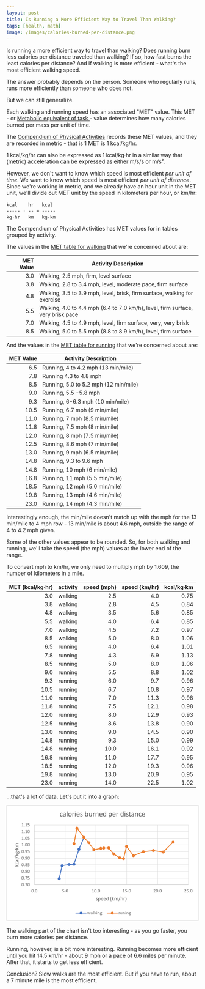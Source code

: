 ```yaml
---
layout: post
title: Is Running a More Efficient Way to Travel Than Walking?
tags: [health, math]
image: /images/calories-burned-per-distance.png
---
```


Is running a more efficient way to travel than walking? Does running burn less calories per distance traveled than walking? If so, how fast burns the least calories per distance? And if walking is more efficient - what's the most efficient walking speed.

The answer probably depends on the person. Someone who regularly runs, runs more efficiently than someone who does not.

But we can still generalize.

Each walking and running speed has an associated "MET" value. This MET - or [Metabolic equivalent of task
](https://en.wikipedia.org/wiki/Metabolic_equivalent_of_task) - value determines how many calories burned per mass per unit of time.

The [Compendium of Physical Activities](https://pacompendium.com/) records these MET values, and they are recorded in metric - that is 1 MET is 1 kcal/kg/hr.

1 kcal/kg/hr can also be expressed as 1 kcal/kg·hr in a similar way that (metric) acceleration can be expressed as either m/s/s or m/s².

However, we don't want to know which speed is most efficient *per unit of time*. We want to know which speed is most efficient *per unit of distance*. Since we're working in metric, and we already have an hour unit in the MET unit, we'll divide out MET unit by the speed in kilometers per hour, or km/hr:

    kcal    hr   kcal
    ----- · -- = -----
    kg·hr   km   kg·km

The Compendium of Physical Activities has MET values for in tables grouped by activity.

The values in the [MET table for walking](https://pacompendium.com/walking/) that we're concerned about are:

| MET Value | Activity Description                                                            |
| --------: | ------------------------------------------------------------------------------- |
| 3.0       | Walking, 2.5 mph, firm, level surface                                           |
| 3.8       | Walking, 2.8 to 3.4 mph, level, moderate pace, firm surface                     |
| 4.8       | Walking, 3.5 to 3.9 mph, level, brisk, firm surface, walking for exercise       |
| 5.5       | Walking, 4.0 to 4.4 mph (6.4 to 7.0 km/h), level, firm surface, very brisk pace |
| 7.0       | Walking, 4.5 to 4.9 mph, level, firm surface, very, very brisk                  |
| 8.5       | Walking, 5.0 to 5.5 mph (8.8 to 8.9 km/h), level, firm surface                  |

And the values in the [MET table for running](https://pacompendium.com/running/) that we're concerned about are:

| MET Value | Activity Description                  |
| --------: | ------------------------------------- |
| 6.5       | Running, 4 to 4.2 mph (13 min/mile)   |
| 7.8       | Running 4.3 to 4.8 mph                |
| 8.5       | Running, 5.0 to 5.2 mph (12 min/mile) |
| 9.0       | Running, 5.5 -5.8 mph                 |
| 9.3       | Running, 6-6.3 mph (10 min/mile)      |
| 10.5      | Running, 6.7 mph (9 min/mile)         |
| 11.0      | Running, 7 mph (8.5 min/mile)         |
| 11.8      | Running, 7.5 mph (8 min/mile)         |
| 12.0      | Running, 8 mph (7.5 min/mile)         |
| 12.5      | Running, 8.6 mph (7 min/mile)         |
| 13.0      | Running, 9 mph (6.5 min/mile)         |
| 14.8      | Running, 9.3 to 9.6 mph               |
| 14.8      | Running, 10 mph (6 min/mile)          |
| 16.8      | Running, 11 mph (5.5 min/mile)        |
| 18.5      | Running, 12 mph (5.0 min/mile)        |
| 19.8      | Running, 13 mph (4.6 min/mile)        |
| 23.0      | Running, 14 mph (4.3 min/mile)        |

Interestingly enough, the min/mile doesn't match up with the mph for the 13 min/mile to 4 mph row - 13 min/mile is about 4.6 mph, outside the range of 4 to 4.2 mph given.

Some of the other values appear to be rounded. So, for both walking and running, we'll take the speed (the mph) values at the lower end of the range.

To convert mph to km/hr, we only need to multiply mph by 1.609, the number of kilometers in a mile.

| MET (kcal/kg·hr) | activity | speed (mph) | speed (km/hr) | kcal/kg·km |
| ---------------: | :------: | ----------: | ------------: | ---------: |
| 3.0              | walking  | 2.5         | 4.0           | 0.75       |
| 3.8              | walking  | 2.8         | 4.5           | 0.84       |
| 4.8              | walking  | 3.5         | 5.6           | 0.85       |
| 5.5              | walking  | 4.0         | 6.4           | 0.85       |
| 7.0              | walking  | 4.5         | 7.2           | 0.97       |
| 8.5              | walking  | 5.0         | 8.0           | 1.06       |
| 6.5              | running  | 4.0         | 6.4           | 1.01       |
| 7.8              | running  | 4.3         | 6.9           | 1.13       |
| 8.5              | running  | 5.0         | 8.0           | 1.06       |
| 9.0              | running  | 5.5         | 8.8           | 1.02       |
| 9.3              | running  | 6.0         | 9.7           | 0.96       |
| 10.5             | running  | 6.7         | 10.8          | 0.97       |
| 11.0             | running  | 7.0         | 11.3          | 0.98       |
| 11.8             | running  | 7.5         | 12.1          | 0.98       |
| 12.0             | running  | 8.0         | 12.9          | 0.93       |
| 12.5             | running  | 8.6         | 13.8          | 0.90       |
| 13.0             | running  | 9.0         | 14.5          | 0.90       |
| 14.8             | running  | 9.3         | 15.0          | 0.99       |
| 14.8             | running  | 10.0        | 16.1          | 0.92       |
| 16.8             | running  | 11.0        | 17.7          | 0.95       |
| 18.5             | running  | 12.0        | 19.3          | 0.96       |
| 19.8             | running  | 13.0        | 20.9          | 0.95       |
| 23.0             | running  | 14.0        | 22.5          | 1.02       |

...that's a lot of data. Let's put it into a graph:

![graph of calories burned per distance](/images/calories-burned-per-distance.png)

The walking part of the chart isn't too interesting - as you go faster, you burn more calories per distance.

Running, however, is a bit more interesting. Running becomes more efficient until you hit 14.5 km/hr - about 9 mph or a pace of 6.6 miles per minute. After that, it starts to get less efficient.

Conclusion? Slow walks are the most efficient. But if you have to run, about a 7 minute mile is the most efficient.